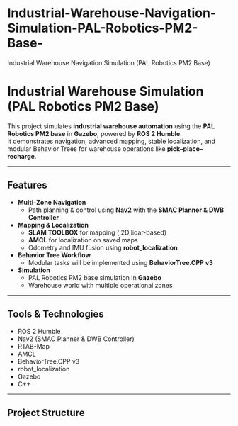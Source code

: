 # Industrial-Warehouse-Navigation-Simulation-PAL-Robotics-PM2-Base-
Industrial Warehouse Navigation Simulation (PAL Robotics PM2 Base)
# Industrial Warehouse Simulation (PAL Robotics PM2 Base)

This project simulates **industrial warehouse automation** using the **PAL Robotics PM2 base** in **Gazebo**, powered by **ROS 2 Humble**.  
It demonstrates  navigation, advanced mapping, stable localization, and modular Behavior Trees for warehouse operations like **pick–place–recharge**.

---

## Features
- **Multi-Zone Navigation**
  - Path planning & control using **Nav2** with the **SMAC Planner & DWB Controller**
- **Mapping & Localization**
  - **SLAM TOOLBOX** for mapping ( 2D lidar-based)
  - **AMCL** for localization on saved maps
  - Odometry and IMU fusion using **robot_localization**
- **Behavior Tree Workflow**
  - Modular tasks will be implemented using **BehaviorTree.CPP v3**
- **Simulation**
  - PAL Robotics PM2 base simulation in **Gazebo**
  - Warehouse world with multiple operational zones

---

## Tools & Technologies
- ROS 2 Humble
- Nav2 (SMAC Planner & DWB Controller)
- RTAB-Map
- AMCL
- BehaviorTree.CPP v3
- robot_localization
- Gazebo
- C++

---

## Project Structure
